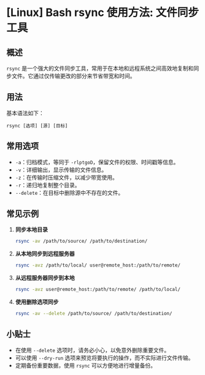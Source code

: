 # [Linux] Bash rsync 使用方法: 文件同步工具

## 概述
`rsync` 是一个强大的文件同步工具，常用于在本地和远程系统之间高效地复制和同步文件。它通过仅传输更改的部分来节省带宽和时间。

## 用法
基本语法如下：
```
rsync [选项] [源] [目标]
```

## 常用选项
- `-a`：归档模式，等同于 `-rlptgoD`，保留文件的权限、时间戳等信息。
- `-v`：详细输出，显示传输的文件信息。
- `-z`：在传输时压缩文件，以减少带宽使用。
- `-r`：递归地复制整个目录。
- `--delete`：在目标中删除源中不存在的文件。

## 常见示例
1. **同步本地目录**
   ```bash
   rsync -av /path/to/source/ /path/to/destination/
   ```

2. **从本地同步到远程服务器**
   ```bash
   rsync -avz /path/to/local/ user@remote_host:/path/to/remote/
   ```

3. **从远程服务器同步到本地**
   ```bash
   rsync -avz user@remote_host:/path/to/remote/ /path/to/local/
   ```

4. **使用删除选项同步**
   ```bash
   rsync -av --delete /path/to/source/ /path/to/destination/
   ```

## 小贴士
- 在使用 `--delete` 选项时，请务必小心，以免意外删除重要文件。
- 可以使用 `--dry-run` 选项来预览将要执行的操作，而不实际进行文件传输。
- 定期备份重要数据，使用 `rsync` 可以方便地进行增量备份。